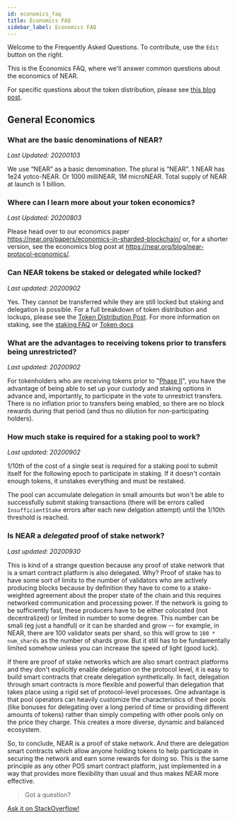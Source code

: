 ```yaml
---
id: economics_faq
title: Economics FAQ
sidebar_label: Economics FAQ
---
```


Welcome to the Frequently Asked Questions. To contribute, use the `Edit` button on the right.

This is the Economics FAQ, where we'll answer common questions about the economics of NEAR.

For specific questions about the token distribution, please see [this blog post](https://near.org/blog/near-token-supply-and-distribution/).


## General Economics

### What are the basic denominations of NEAR?
*Last Updated: 20200103*

We use “NEAR” as a basic denomination. The plural is “NEAR”.
1 NEAR has 1e24 yotco-NEAR. Or 1000 milliNEAR, 1M microNEAR.
Total supply of NEAR at launch is 1 billion.


### Where can I learn more about your token economics?
*Last Updated: 20200803*

Please head over to our economics paper https://near.org/papers/economics-in-sharded-blockchain/ or, for a shorter version, see the economics blog post at https://near.org/blog/near-protocol-economics/.


### Can NEAR tokens be staked or delegated while locked?
*Last updated: 20200902*

Yes. They cannot be transferred while they are still locked but staking and delegation is possible.  For a full breakdown of token distribution and lockups, please see the [Token Distribution Post](https://near.org/blog/near-token-supply-and-distribution/). For more information on staking, see the [staking FAQ](/docs/validator/staking-faq) or [Token docs](/docs/tokens/token-custody)


### What are the advantages to receiving tokens prior to transfers being unrestricted? 
*Last updated: 20200902*

For tokenholders who are receiving tokens prior to "[Phase II](https://near.org/blog/mainnet-roadmap/)", you have the advantage of being able to set up your custody and staking options in advance and, importantly, to participate in the vote to unrestrict transfers.  There is no inflation prior to transfers being enabled, so there are no block rewards during that period (and thus no dilution for non-participating holders). 


### How much stake is required for a staking pool to work?
*Last updated: 20200902*

1/10th of the cost of a single seat is required for a staking pool to submit itself for the following epoch to participate in staking.  If it doesn't contain enough tokens, it unstakes everything and must be restaked.  

The pool can accumulate delegation in small amounts but won't be able to successfully submit staking transactions (there will be errors called `InsufficientStake` errors after each new delgation attempt) until the 1/10th threshold is reached.


### Is NEAR a *delegated* proof of stake network?
*Last updated: 20200930*

This is kind of a strange question because any proof of stake network that is a smart contract platform is also delegated. Why? Proof of stake has to have some sort of limits to the number of validators who are actively producing blocks because by definition they have to come to a stake-weighted agreement about the proper state of the chain and this requires networked communication and processing power. If the network is going to be sufficiently fast, these producers have to be either colocated (not decentralized) or limited in number to some degree.  This number can be small (eg just a handful) or it can be sharded and grow -- for example, in NEAR, there are 100 validator seats per shard, so this will grow to `100 * num_shards` as the number of shards grow. But it still has to be fundamentally limited somehow unless you can increase the speed of light (good luck).

If there are proof of stake networks which are also smart contract platforms and they don't explicitly enable delegation on the protocol level, it is easy to build smart contracts that create delegation synthetically. In fact, delegation through smart contracts is more flexible and powerful than delegation that takes place using a rigid set of protocol-level processes.  One advantage is that pool operators can heavily customize the characteristics of their pools (like bonuses for delegating over a long period of time or providing different amounts of tokens) rather than simply competing with other pools only on the price they charge.  This creates a more diverse, dynamic and balanced ecosystem.

So, to conclude, NEAR is a proof of stake network.  And there are delegation smart contracts which allow anyone holding tokens to help participate in securing the network and earn some rewards for doing so.  This is the same principle as any other POS smart contract platform, just implemented in a way that provides more flexibility than usual and thus makes NEAR more effective.

>Got a question?
<a href="https://stackoverflow.com/questions/tagged/nearprotocol">
  <h8>Ask it on StackOverflow!</h8></a>
